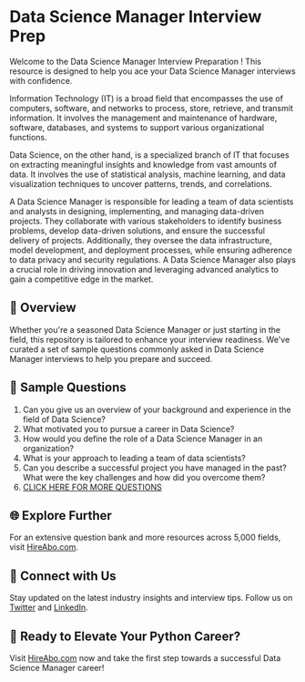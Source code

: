 # Data Science Manager Interview Prep

Welcome to the Data Science Manager Interview Preparation ! This resource is designed to help you ace your Data Science Manager interviews with confidence.

Information Technology (IT) is a broad field that encompasses the use of computers, software, and networks to process, store, retrieve, and transmit information. It involves the management and maintenance of hardware, software, databases, and systems to support various organizational functions.

Data Science, on the other hand, is a specialized branch of IT that focuses on extracting meaningful insights and knowledge from vast amounts of data. It involves the use of statistical analysis, machine learning, and data visualization techniques to uncover patterns, trends, and correlations.

A Data Science Manager is responsible for leading a team of data scientists and analysts in designing, implementing, and managing data-driven projects. They collaborate with various stakeholders to identify business problems, develop data-driven solutions, and ensure the successful delivery of projects. Additionally, they oversee the data infrastructure, model development, and deployment processes, while ensuring adherence to data privacy and security regulations. A Data Science Manager also plays a crucial role in driving innovation and leveraging advanced analytics to gain a competitive edge in the market.

## 🚀 Overview

Whether you're a seasoned Data Science Manager or just starting in the field, this repository is tailored to enhance your interview readiness. We've curated a set of sample questions commonly asked in Data Science Manager interviews to help you prepare and succeed.

## 📝 Sample Questions

1. Can you give us an overview of your background and experience in the field of Data Science?
2. What motivated you to pursue a career in Data Science?
3. How would you define the role of a Data Science Manager in an organization?
4. What is your approach to leading a team of data scientists?
5. Can you describe a successful project you have managed in the past? What were the key challenges and how did you overcome them?
6. [CLICK HERE FOR MORE QUESTIONS](https://hireabo.com/job/0_3_12/Data%20Science%20Manager)

## 🌐 Explore Further

For an extensive question bank and more resources across 5,000 fields, visit [HireAbo.com](https://www.hireabo.com).

## 📱 Connect with Us

Stay updated on the latest industry insights and interview tips. Follow us on [Twitter](https://twitter.com/hireabo) and [LinkedIn](https://www.linkedin.com/in/hire-abo-3609972a8/).

## 🚀 Ready to Elevate Your Python Career?

Visit [HireAbo.com](https://www.hireabo.com) now and take the first step towards a successful Data Science Manager career!